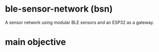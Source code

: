 # ble-sensor-network (bsn)
A sensor network using modular BLE sensors and an ESP32 as a gateway.

# main objective
